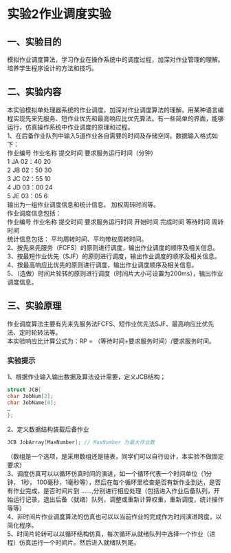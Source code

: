 # 实验2作业调度实验  

## 一、实验目的  

模拟作业调度算法，学习作业在操作系统中的调度过程，加深对作业管理的理解。培养学生程序设计的方法和技巧。  

## 二、实验内容  

本实验模拟单处理器系统的作业调度，加深对作业调度算法的理解。用某种语言编程实现先来先服务、短作业优先和最高响应比优先算法。有一些简单的界面，能够运行，仿真操作系统中作业调度的原理和过程。  
1、在后备作业队列中输入5道作业各自需要的时间及存储空间。数据输入格式如下：  
作业编号  作业名称  提交时间  要求服务运行时间（分钟）  
1      JA       02：40     20      
2      JB       02：50     30      
3      JC       02：55     10      
4      JD       03：00     24      
5      JE       03：05     6        
输出为一组作业调度信息和统计信息。 加权周转时间等。  
作业调度信息包括：  
作业编号  作业名称  提交时间 要求服务运行时间  开始时间  完成时间 等待时间 周转时间  
统计信息包括： 平均周转时间、平均带权周转时间。  
2、按先来先服务（FCFS）的原则进行调度，输出作业调度的顺序及相关信息。  
3、按最短作业优先（SJF）的原则进行调度，输出作业调度的顺序及相关信息。  
4、按最高响应比优先的原则进行调度，输出作业调度顺序及相关信息。  
5、（选做）时间片轮转的原则进行调度（时间片大小可设置为200ms），输出作业调度信息。  

## 三、实验原理  
作业调度算法主要有先来先服务法FCFS、短作业优先法SJF、最高响应比优先法、定时轮转法等。  
本实验响应比计算公式为：RP = （等待时间+要求服务时间）/要求服务时间。  

### 实验提示
1、根据作业输入输出数据及算法设计需要，定义JCB结构；  
```C
struct JCB{
char JobNum[2];
char JobName[8];
…
};
```  

2、定义数据结构装载后备作业  
```C
JCB JobArray[MaxNumber]; // MaxNumber 为最大作业数
```  
（数组是一个选项，是采用数组还是链表，同学们可以自行设计，本实验不做固定要求）  
3、调度仿真可以以循环仿真时间的演进，如一个循环代表一个时间单位（1分钟， 1秒， 100毫秒，1毫秒等），然后在每个循环里检查是否有新作业到达，是否有作业完成，是否时间片到 ……,分别进行相应处理（包括进入作业后备队列，开始运行记录，退出后备（就绪）队列，调整或重新计算权重，重新调度，统计操作等等）  
4、非时间片作业调度算法的仿真也可以以当前作业的完成作为时间演进跨度，以简化程序。  
5、时间片轮转可以以循环结构仿真，每次循环从就绪队列中选择一个作业（进程）仿真运行一个时间片。然后进入就绪队列尾。  

 


  

